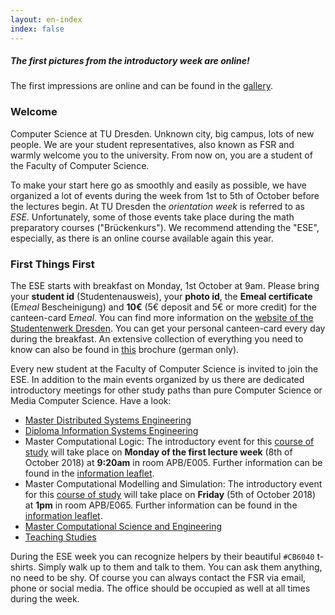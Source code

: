 ```yaml
---
layout: en-index
index: false
---
```


<div class="panel">
  <h5>The first pictures from the introductory week are online!</h5>
  <p>The first impressions are online and can be found in the <a href="https://users.ifsr.de/~vogel/2018/">gallery</a>.</p>
</div>

### Welcome

Computer Science at TU Dresden. Unknown city, big campus, lots of new people. We are your student representatives, also known as FSR and warmly welcome you to the university. From now on, you are a student of the Faculty of Computer Science.

To make your start here go as smoothly and easily as possible, we have organized a lot of events during the week from 1st to 5th of October before the lectures begin. At TU Dresden the *orientation week* is referred to as *ESE*. Unfortunately, some of those events take place during the math preparatory courses ("Brückenkurs"). We recommend attending the "ESE", especially, as there is an online course available again this year.

### First Things First

The ESE starts with breakfast on Monday, 1st October at 9am. Please bring your **student id** (Studentenausweis), your **photo id**, the **Emeal certificate** (E*meal* Bescheinigung) and **10€** (5€ deposit and 5€ or more credit) for the canteen-card E*meal*. You can find more information on the [website of the Studentenwerk Dresden](http://www.studentenwerk-dresden.de/english/mensen/emeal.html). You can get your personal canteen-card every day during the breakfast.
An extensive collection of everything you need to know can also be found in [this](https://github.com/fsr/nopanic/releases/download/v{{site.year}}/untitled_compressed.pdf) brochure (german only).

Every new student at the Faculty of Computer Science is invited to join the ESE. In addition to the main events organized by us there are dedicated introductory meetings for other study paths than pure Computer Science or Media Computer Science. Have a look:

- [Master Distributed Systems Engineering](https://tu-dresden.de/ing/informatik/sya/se/master-dse?set_language=en)
- [Diploma Information Systems Engineering](https://tu-dresden.de/ing/elektrotechnik/studium/studienbeginn/ese?set_language=en)
- Master Computational Logic: The introductory event for this [course of study](https://tu-dresden.de/ing/informatik/studium/studienangebot/master-studiengaenge/master-computational-logic?set_language=en) will take place on **Monday of the first lecture week** (8th of October 2018) at **9:20am** in room APB/E005. Further information can be found in the [information leaflet](https://tu-dresden.de/ing/informatik/ressourcen/dateien/studium/sonstige_dokumente/master_cl/infoblatt_MCL_2018.pdf).
- Master Computational Modelling and Simulation: The introductory event for this [course of study](https://tu-dresden.de/ing/informatik/studium/studienangebot/master-studiengaenge/computational-modeling-and-simulation?set_language=en) will take place on **Friday** (5th of October 2018) at **1pm** in room APB/E065. Further information can be found in the [information leaflet](https://tu-dresden.de/ing/informatik/ressourcen/dateien/studium/sonstige_dokumente/master_cms/information_leaflet_2018.pdf).
- [Master Computational Science and Engineering](https://tu-dresden.de/ing/informatik/studium/studienangebot/master-studiengaenge/master-computational-science-and-engineering/informationen-fuer-studierende-im-1-semester)
- [Teaching Studies
](https://dil.inf.tu-dresden.de/dil/arbeitsgruppe/aktuelles/aktuelles-details/?tx_ttnews%5Btt_news%5D=132&cHash=d5d450f1d4d8dc250f13ceb485585284)

During the ESE week you can recognize helpers by their beautiful `#CB6040` t-shirts. Simply walk up to them and talk to them. You can ask them anything, no need to be shy. Of course you can always contact the FSR via email, phone or social media. The office should be occupied as well at all times during the week. 

